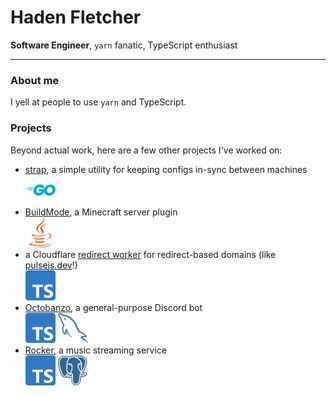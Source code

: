<!-- <img src="meta/img/golang.svg" width="80" height="80" alt="" align="left" /> -->

# Haden Fletcher

**Software Engineer**, `yarn` fanatic, TypeScript enthusiast

---

### About me

I yell at people to use `yarn` and TypeScript.

### Projects

Beyond actual work, here are a few other projects I've worked on:

- [strap], a simple utility for keeping configs in-sync between machines  
  ![go]
- [BuildMode], a Minecraft server plugin  
  ![java]
- a Cloudflare [redirect worker][redirect-worker] for redirect-based domains (like [pulsejs.dev][pulse]!)  
  ![ts]
- [Octobanzo], a general-purpose Discord bot  
  ![ts] ![mysql] 
- [Rocker], a music streaming service  
  ![ts] ![postgres]

<!-- Professsional -->

[notify]: https://notify.me
[pulse]: https://pulsejs.dev

<!-- Personal -->

[octobanzo]: https://github.com/octobanzo/octobanzo
[platform]: https://github.com/platformapps
[rocker]: https://github.com/rockerapp
[strap]: https://github.com/hadenpf/strap
[buildmode]: https://github.com/hadenpf/BuildMode
[redirect-worker]: https://github.com/hadenpf/redirect-worker
[spleef]: https://github.com/hadenpf/spleef
[yasmp]: https://github.com/YASMPdev

<!-- Resources -->

[yarn]: https://yarnpkg.com

<!-- Icons -->

[go]: meta/img/golang.svg
[js]: meta/img/javascript.svg
[ts]: meta/img/typescript.svg
[java]: meta/img/java.svg
[mysql]: meta/img/mysql.svg
[postgres]: meta/img/postgres.svg
